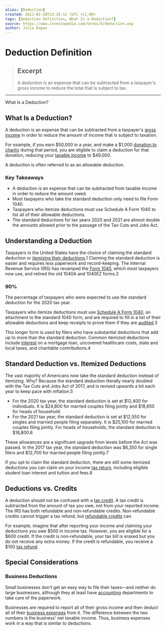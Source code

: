 ```yaml
---
alias: [Deduction]
created: 2021-02-28T23:26:12 (UTC +11:00)
tags: [Deduction Definition, What Is a Deduction?]
source: https://www.investopedia.com/terms/d/deduction.asp
author: Julia Kagan
---
```


# Deduction Definition

> ## Excerpt
> A deduction is an expense that can be subtracted from a taxpayer's gross income to reduce the total that is subject to tax.

---

What Is a Deduction?
## What Is a Deduction?

A deduction is an expense that can be subtracted from a taxpayer's [gross income](https://www.investopedia.com/terms/g/grossincome.asp) in order to reduce the amount of income that is subject to taxation.

For example, if you earn $50,000 in a year, and make a $1,000 [donation to charity](https://www.investopedia.com/terms/c/charitabledonation.asp) during that period, you are eligible to claim a deduction for that donation, reducing your [taxable income](https://www.investopedia.com/terms/t/taxableincome.asp) to $49,000.

A deduction is often referred to as an allowable deduction.

### Key Takeaways

-   A deduction is an expense that can be subtracted from taxable income in order to reduce the amount owed.
-   Most taxpayers who take the standard deduction only need to file Form 1040.
-   Taxpayers who itemize deductions must use Schedule A Form 1040 to list all of their allowable deductions.
-   The standard deductions for tax years 2020 and 2021 are almost double the amounts allowed prior to the passage of the Tax Cuts and Jobs Act.

## Understanding a Deduction

Taxpayers in the United States have the choice of claiming the standard deduction or [itemizing their deductions](https://www.investopedia.com/terms/i/itemizeddeduction.asp).1 Claiming the standard deduction is easier and requires less paperwork and record-keeping. The Internal Revenue Service (IRS) has revamped the [Form 1040](https://www.investopedia.com/terms/1/1040.asp), which most taxpayers now use, and retired the old 1040A and 1040EZ forms.2

### 90%

The percentage of taxpayers who were expected to use the standard deduction for the 2020 tax year.

Taxpayers who itemize deductions must use [Schedule A Form 1040](https://www.investopedia.com/terms/s/schedulea.asp), an attachment to the standard 1040 form, and are required to fill in a list of their allowable deductions and keep receipts to prove them if they are [audited](https://www.investopedia.com/terms/a/audit.asp).3

This longer form is used by filers who have substantial deductions that add up to more than the standard deduction. Common itemized deductions include [interest](https://www.investopedia.com/terms/i/interest.asp) on a mortgage loan, uncovered healthcare costs, state and local taxes, and charitable contributions.4

## Standard Deduction vs. Itemized Deductions

The vast majority of Americans now take the standard deduction instead of itemizing. Why? Because the standard deduction literally nearly doubled with the Tax Cuts and Jobs Act of 2017, and is revised upwards a bit each year to keep pace with inflation.5

-   For the 2020 tax year, the standard deduction is set at $12,400 for individuals. It is $24,800 for married couples filing jointly and $18,650 for heads of household.
-   For the 2021 tax year, the standard deduction is set at $12,550 for singles and married people filing separately. It is $25,100 for married couples filing jointly. For heads of households, the standard deduction is $18,800.6

These allowances are a significant upgrade from levels before the Act was passed. In the 2017 tax year, the standard deduction was $6,350 for single filers and $12,700 for married people filing jointly.7

If you opt to claim the standard deduction, there are still some itemized deductions you can claim on your income [tax return](https://www.investopedia.com/terms/t/taxreturn.asp), including eligible student loan interest and tuition and fees.8

## Deductions vs. Credits

A deduction should not be confused with a [tax credit](https://www.investopedia.com/terms/t/taxcredit.asp). A tax credit is subtracted from the amount of tax you owe, not from your reported income. The IRS has both refundable and non-refundable credits. Non-refundable credits cannot trigger a tax refund, but [refundable credits](https://www.investopedia.com/terms/r/refundablecredit.asp) can.

For example, imagine that after reporting your income and claiming your deductions you owe $500 in income tax. However, you are eligible for a $600 credit. If the credit is non-refundable, your tax bill is erased but you do not receive any extra money. If the credit is refundable, you receive a $100 [tax refund](https://www.investopedia.com/terms/t/tax-refund.asp).

## Special Considerations

### Business Deductions

Small businesses don't get an easy way to file their taxes—and neither do large businesses, although they at least have [accounting](https://www.investopedia.com/terms/a/accounting.asp) departments to take care of the paperwork.

Businesses are required to report all of their gross income and then deduct all of their [business expenses](https://www.investopedia.com/terms/b/businessexpenses.asp) from it. The difference between the two numbers is the business' net taxable income. Thus, business expenses work in a way that is similar to deductions.
